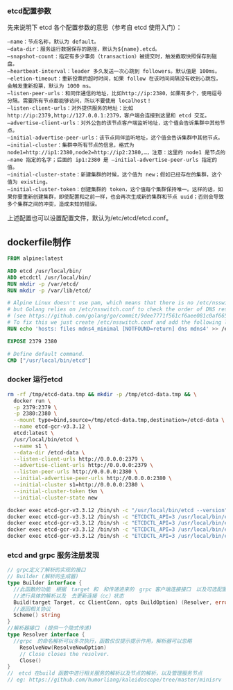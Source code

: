 ### etcd配置参数
先来说明下 etcd 各个配置参数的意思（参考自 etcd 使用入门）：

    –name：节点名称，默认为 default。
    –data-dir：服务运行数据保存的路径，默认为${name}.etcd。
    –snapshot-count：指定有多少事务（transaction）被提交时，触发截取快照保存到磁盘。
    –heartbeat-interval：leader 多久发送一次心跳到 followers。默认值是 100ms。
    –eletion-timeout：重新投票的超时时间，如果 follow 在该时间间隔没有收到心跳包，会触发重新投票，默认为 1000 ms。
    –listen-peer-urls：和同伴通信的地址，比如http://ip:2380，如果有多个，使用逗号分隔。需要所有节点都能够访问，所以不要使用 localhost！
    –listen-client-urls：对外提供服务的地址：比如http://ip:2379,http://127.0.0.1:2379，客户端会连接到这里和 etcd 交互。
    –advertise-client-urls：对外公告的该节点客户端监听地址，这个值会告诉集群中其他节点。
    –initial-advertise-peer-urls：该节点同伴监听地址，这个值会告诉集群中其他节点。
    –initial-cluster：集群中所有节点的信息，格式为node1=http://ip1:2380,node2=http://ip2:2380,…，注意：这里的 node1 是节点的 –name 指定的名字；后面的 ip1:2380 是 –initial-advertise-peer-urls 指定的值。
    –initial-cluster-state：新建集群的时候，这个值为 new；假如已经存在的集群，这个值为 existing。
    –initial-cluster-token：创建集群的 token，这个值每个集群保持唯一。这样的话，如果你要重新创建集群，即使配置和之前一样，也会再次生成新的集群和节点 uuid；否则会导致多个集群之间的冲突，造成未知的错误。

上述配置也可以设置配置文件，默认为/etc/etcd/etcd.conf。
## dockerfile制作
```dockerfile
FROM alpine:latest

ADD etcd /usr/local/bin/
ADD etcdctl /usr/local/bin/
RUN mkdir -p /var/etcd/
RUN mkdir -p /var/lib/etcd/

# Alpine Linux doesn't use pam, which means that there is no /etc/nsswitch.conf,
# but Golang relies on /etc/nsswitch.conf to check the order of DNS resolving
# (see https://github.com/golang/go/commit/9dee7771f561cf6aee081c0af6658cc81fac3918)
# To fix this we just create /etc/nsswitch.conf and add the following line:
RUN echo 'hosts: files mdns4_minimal [NOTFOUND=return] dns mdns4' >> /etc/nsswitch.conf

EXPOSE 2379 2380

# Define default command.
CMD ["/usr/local/bin/etcd"]
```

### docker 运行etcd
```bash
rm -rf /tmp/etcd-data.tmp && mkdir -p /tmp/etcd-data.tmp && \
  docker run \
  -p 2379:2379 \
  -p 2380:2380 \
  --mount type=bind,source=/tmp/etcd-data.tmp,destination=/etcd-data \
  --name etcd-gcr-v3.3.12 \
  etcd:latest \
  /usr/local/bin/etcd \
  --name s1 \
  --data-dir /etcd-data \
  --listen-client-urls http://0.0.0.0:2379 \
  --advertise-client-urls http://0.0.0.0:2379 \
  --listen-peer-urls http://0.0.0.0:2380 \
  --initial-advertise-peer-urls http://0.0.0.0:2380 \
  --initial-cluster s1=http://0.0.0.0:2380 \
  --initial-cluster-token tkn \
  --initial-cluster-state new

docker exec etcd-gcr-v3.3.12 /bin/sh -c "/usr/local/bin/etcd --version"
docker exec etcd-gcr-v3.3.12 /bin/sh -c "ETCDCTL_API=3 /usr/local/bin/etcdctl version"
docker exec etcd-gcr-v3.3.12 /bin/sh -c "ETCDCTL_API=3 /usr/local/bin/etcdctl endpoint health"
docker exec etcd-gcr-v3.3.12 /bin/sh -c "ETCDCTL_API=3 /usr/local/bin/etcdctl put foo bar"
docker exec etcd-gcr-v3.3.12 /bin/sh -c "ETCDCTL_API=3 /usr/local/bin/etcdctl get foo"
```
### etcd and grpc 服务注册发现
```go
// grpc定义了解析的实现的接口
// Builder (解析的生成器)
type Builder interface {
  //此函数的功能　根据　target 和　和传递进来的　grpc 客户端连接接口　以及可选配置项
  //进行具体的解析以及　去更新连接（cc）状态
  Build(target Target, cc ClientConn, opts BuildOption) (Resolver, error)
  //返回相关协议
  Scheme() string
}
//解析器接口　(提供一个隐式传递)　
type Resolver interface {
  //grpc　的命名解析可以多次执行，函数仅仅提示提示作用，解析器可以忽略
	ResolveNow(ResolveNowOption)
	// Close closes the resolver.
	Close()
}
//　etcd 在build 函数中进行相关服务的解析以及节点的解析，以及管理服务节点
// eg: https://github.com/humorliang/kaleidoscope/tree/master/minisrv
```